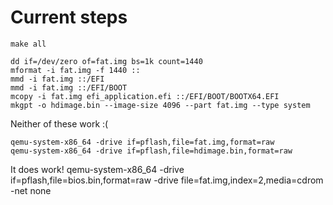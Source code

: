 # Current steps

```
make all
```

```
dd if=/dev/zero of=fat.img bs=1k count=1440
mformat -i fat.img -f 1440 ::
mmd -i fat.img ::/EFI
mmd -i fat.img ::/EFI/BOOT
mcopy -i fat.img efi_application.efi ::/EFI/BOOT/BOOTX64.EFI
mkgpt -o hdimage.bin --image-size 4096 --part fat.img --type system
```

Neither of these work :(
```
qemu-system-x86_64 -drive if=pflash,file=fat.img,format=raw
qemu-system-x86_64 -drive if=pflash,file=hdimage.bin,format=raw
```

It does work!
qemu-system-x86_64 -drive if=pflash,file=bios.bin,format=raw -drive file=fat.img,index=2,media=cdrom -net none
